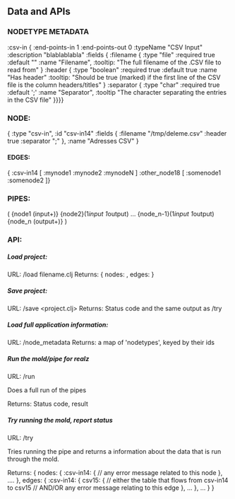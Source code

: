 ## Data and APIs

### NODETYPE METADATA ###
:csv-in {
    :end-points-in 1
    :end-points-out 0
    :typeName "CSV Input"
    :description "blablablabla"
    :fields 
        { :filename 
            { :type "file"
              :required true
              :default ""
              :name "Filename",
              :tooltip: "The full filename of the .CSV file to read from" }
          :header
            { :type "boolean"
              :required true
              :default true
              :name "Has header"
              :tooltip: "Should be true (marked) if the first line of the CSV file is the column headers/titles" }
          :separator
            { :type "char"
              :required true
              :default ';'
              :name "Separator",
              :tooltip "The character separating the entries in the CSV file" }}}}

### NODE: ###
{
    :type "csv-in",
    :id "csv-in14"
    :fields 
      { :filename "/tmp/deleme.csv"
        :header true
        :separator ";" },
    :name "Adresses CSV"
}

#### EDGES: ####
{ :csv-in14 [ :mynode1 :mynode2 :mynodeN ]
  :other_node18 [ :somenode1 :somenode2 ]}

### PIPES: ###
( {node1 (input+)} {node2}(1*input 1*output) ... {node_n-1}(1*input 1*output) {node_n (output+)} )

### API: ###

##### Load project:
URL: /load filename.clj
Returns: { nodes: <nodes>, edges: <edges> }

##### Save project:
URL: /save <project.clj> <nodes> <edges>
Returns: Status code and the same output as /try

##### Load full application information:
URL: /node_metadata
Returns: a map of 'nodetypes', keyed by their ids

##### Run the mold/pipe for realz
URL: /run <nodes> <edges>

Does a full run of the pipes

Returns: Status code, result


##### Try running the mold, report status
URL: /try <nodes> <edges>

Tries running the pipe and returns a information about the data that is run through the mold.

Returns:
{ 
    nodes: {
        :csv-in14: {
            // any error message related to this node
        }, 
        ....
    },
    edges: {
        :csv-in14: {
            csv15: {
                // either the table that flows from csv-in14 to csv15
                // AND/OR any error message relating to this edge
            },
            ...
        },
        ...
    }
}